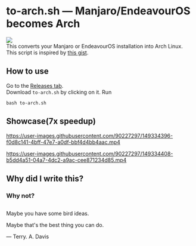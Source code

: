 # to-arch.sh — Manjaro/EndeavourOS becomes Arch
![](https://img.shields.io/github/downloads/kskeigrshi/to-arch.sh/total)<br>
This converts your Manjaro or EndeavourOS installation into Arch Linux.<br>This script is inspired by [this gist](https://gist.github.com/mariuszkurek/bff8a821076f5406b15fe9be528957b6/).<br>

## How to use
Go to the [Releases tab](https://github.com/kskeigrshi/to-arch.sh/releases/latest).
<br>Download `to-arch.sh` by clicking on it.
Run
```
bash to-arch.sh
```

## Showcase(7x speedup)

https://user-images.githubusercontent.com/90227297/149334396-f0d8c141-4bff-47e7-a0df-bbf4d4bb4aac.mp4

https://user-images.githubusercontent.com/90227297/149334408-b5dd4a51-04a7-4dc2-a9ac-cee871234d85.mp4

## Why did I write this?

### Why not?

<h2></h2>

Maybe you have some bird ideas.

Maybe that's the best thing you can do.

 — Terry. A. Davis
